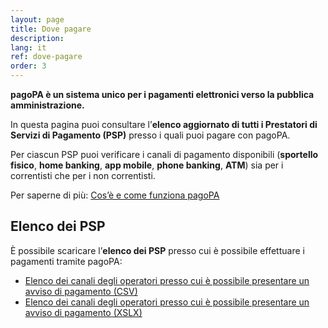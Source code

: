 ```yaml
---
layout: page
title: Dove pagare
description: 
lang: it
ref: dove-pagare
order: 3
---
```


**pagoPA è un sistema unico per i pagamenti elettronici verso la pubblica amministrazione.**

In questa pagina puoi consultare l’**elenco aggiornato di tutti i Prestatori di Servizi di Pagamento (PSP)** presso i quali puoi pagare con pagoPA. 

Per ciascun PSP puoi verificare i canali di pagamento disponibili (**sportello fisico**, **home banking**, **app mobile**, **phone banking**, **ATM**) sia per i correntisti che per i non correntisti.

Per saperne di più: [Cos’è e come funziona pagoPA](/it/pagopa/)

## Elenco dei PSP

È possibile scaricare l’**elenco dei PSP** presso cui è possibile effettuare i pagamenti tramite pagoPA:

* [Elenco dei canali degli operatori presso cui è possibile presentare un avviso di pagamento (CSV)](../../data/pagopa-psp.csv)
* [Elenco dei canali degli operatori presso cui è possibile presentare un avviso di pagamento (XSLX)](../../data/pagopa-psp.xlsx)


